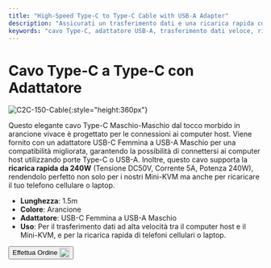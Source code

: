 ```yaml
---
title: "High-Speed Type-C to Type-C Cable with USB-A Adapter"
description: "Assicurati un trasferimento dati e una ricarica rapida con il nostro cavo Type-C a Type-C ad alta velocità, completo di un adattatore USB-A per versatilità."
keywords: "cavo Type-C, adattatore USB-A, trasferimento dati veloce, ricarica ad alta velocità"
---
```


# Cavo Type-C a Type-C con Adattatore

![C2C-150-Cable](/images/product/part/OP-05-CABLE150-C2C.jpg){:style="height:360px"}

Questo elegante cavo Type-C Maschio-Maschio dal tocco morbido in arancione vivace è progettato per le connessioni ai computer host. Viene fornito con un adattatore USB-C Femmina a USB-A Maschio per una compatibilità migliorata, garantendo la possibilità di connettersi ai computer host utilizzando porte Type-C o USB-A. Inoltre, questo cavo supporta la **ricarica rapida da 240W** (Tensione DC50V, Corrente 5A, Potenza 240W), rendendolo perfetto non solo per i nostri Mini-KVM ma anche per ricaricare il tuo telefono cellulare o laptop.

- **Lunghezza**: 1.5m
- **Colore**: Arancione
- **Adattatore**: USB-C Femmina a USB-A Maschio
- **Uso**: Per il trasferimento dati ad alta velocità tra il computer host e il Mini-KVM, e per la ricarica rapida di telefoni cellulari o laptop.

<button class="md-button" onclick="window.location.href='https://shop.techxartisan.com/products/type-c-cable-with-usb-a-adapter-1-5m-4-11ft-240w-fast-charging-data-transfer-usb2-0'"> Effettua Ordine <img src="/images/trademark/txa.svg" alt="TxA Shop" style="vertical-align: middle; height: 20px;"></button>
